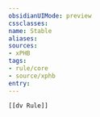 ```yaml
---
obsidianUIMode: preview
cssclasses:
name: Stable
aliases:
sources:
- xPHB
tags:
- rule/core
- source/xphb
entry:
---
```


```meta-bind-embed
[[dv Rule]]
```